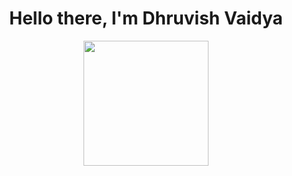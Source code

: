 <div id="header" align="center">
  <h1>Hello there, I'm Dhruvish Vaidya </h1>
  <img src="https://stablecog.com/gallery/o/3f5940b0-47d5-4b2b-8878-9d4dd6ec7a8e" width="200">
</div>
